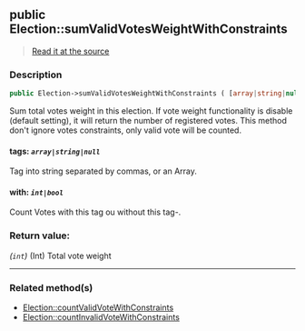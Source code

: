 ## public Election::sumValidVotesWeightWithConstraints

> [Read it at the source](https://github.com/julien-boudry/Condorcet/blob/master/src/ElectionProcess/VotesProcess.php#L96)

### Description    

```php
public Election->sumValidVotesWeightWithConstraints ( [array|string|null $tags = null , int|bool $with = true] ): int
```

Sum total votes weight in this election. If vote weight functionality is disable (default setting), it will return the number of registered votes. This method don't ignore votes constraints, only valid vote will be counted.
    

#### **tags:** *`array|string|null`*   
Tag into string separated by commas, or an Array.    


#### **with:** *`int|bool`*   
Count Votes with this tag ou without this tag-.    


### Return value:   

*(`int`)* (Int) Total vote weight


---------------------------------------

### Related method(s)      

* [Election::countValidVoteWithConstraints](/Docs/ApiReferences/Election%20Class/public%20Election--countValidVoteWithConstraints.md)    
* [Election::countInvalidVoteWithConstraints](/Docs/ApiReferences/Election%20Class/public%20Election--countInvalidVoteWithConstraints.md)    
